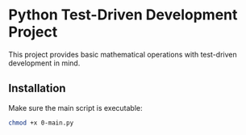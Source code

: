 # Python Test-Driven Development Project

This project provides basic mathematical operations with test-driven development in mind.

## Installation

Make sure the main script is executable:

```sh
chmod +x 0-main.py
